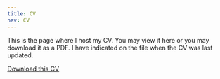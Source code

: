```yaml
---
title: CV
nav: CV
---
```


This is the page where I host my CV. You may view it here or you may download it as a PDF. I have indicated on the file when the CV was last updated.

<object data="racenteno/racenteno.github.io//tree/main/static/centeno_cv.pdf" width="1000" height="1000" type='application/pdf'></object>

[Download this CV](racenteno/racenteno.github.io//tree/main/static/centeno_cv.pdf)